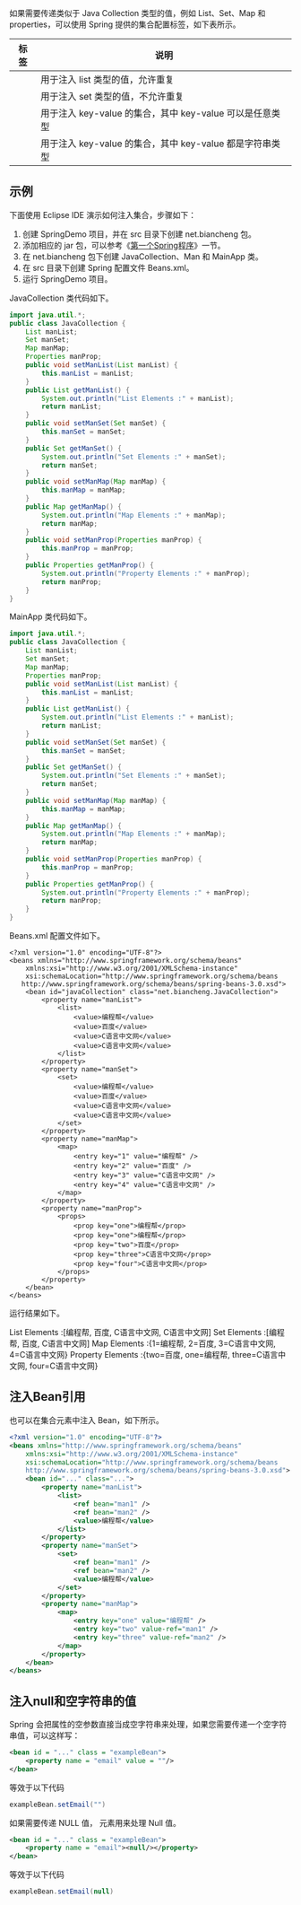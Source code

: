 如果需要传递类似于 Java Collection 类型的值，例如 List、Set、Map 和 properties，可以使用 Spring 提供的集合配置标签，如下表所示。



| 标签    | 说明                                                     |
| ------- | -------------------------------------------------------- |
| <list>  | 用于注入 list 类型的值，允许重复                         |
| <set>   | 用于注入 set 类型的值，不允许重复                        |
| <map>   | 用于注入 key-value 的集合，其中 key-value 可以是任意类型 |
| <props> | 用于注入 key-value 的集合，其中 key-value 都是字符串类型 |

## 示例

下面使用 Eclipse IDE 演示如何注入集合，步骤如下：

1. 创建 SpringDemo 项目，并在 src 目录下创建 net.biancheng 包。
2. 添加相应的 jar 包，可以参考《[第一个Spring程序](http://c.biancheng.net/spring/first-spring.html)》一节。
3. 在 net.biancheng 包下创建 JavaCollection、Man 和 MainApp 类。
4. 在 src 目录下创建 Spring 配置文件 Beans.xml。
5. 运行 SpringDemo 项目。


JavaCollection 类代码如下。

```java
import java.util.*;
public class JavaCollection {
    List manList;
    Set manSet;
    Map manMap;
    Properties manProp;
    public void setManList(List manList) {
        this.manList = manList;
    }
    public List getManList() {
        System.out.println("List Elements :" + manList);
        return manList;
    }
    public void setManSet(Set manSet) {
        this.manSet = manSet;
    }
    public Set getManSet() {
        System.out.println("Set Elements :" + manSet);
        return manSet;
    }
    public void setManMap(Map manMap) {
        this.manMap = manMap;
    }
    public Map getManMap() {
        System.out.println("Map Elements :" + manMap);
        return manMap;
    }
    public void setManProp(Properties manProp) {
        this.manProp = manProp;
    }
    public Properties getManProp() {
        System.out.println("Property Elements :" + manProp);
        return manProp;
    }
}
```

MainApp 类代码如下。

```java
import java.util.*;
public class JavaCollection {
    List manList;
    Set manSet;
    Map manMap;
    Properties manProp;
    public void setManList(List manList) {
        this.manList = manList;
    }
    public List getManList() {
        System.out.println("List Elements :" + manList);
        return manList;
    }
    public void setManSet(Set manSet) {
        this.manSet = manSet;
    }
    public Set getManSet() {
        System.out.println("Set Elements :" + manSet);
        return manSet;
    }
    public void setManMap(Map manMap) {
        this.manMap = manMap;
    }
    public Map getManMap() {
        System.out.println("Map Elements :" + manMap);
        return manMap;
    }
    public void setManProp(Properties manProp) {
        this.manProp = manProp;
    }
    public Properties getManProp() {
        System.out.println("Property Elements :" + manProp);
        return manProp;
    }
}
```

Beans.xml 配置文件如下。

```
<?xml version="1.0" encoding="UTF-8"?>
<beans xmlns="http://www.springframework.org/schema/beans"
    xmlns:xsi="http://www.w3.org/2001/XMLSchema-instance"
    xsi:schemaLocation="http://www.springframework.org/schema/beans
   http://www.springframework.org/schema/beans/spring-beans-3.0.xsd">
    <bean id="javaCollection" class="net.biancheng.JavaCollection">
        <property name="manList">
            <list>
                <value>编程帮</value>
                <value>百度</value>
                <value>C语言中文网</value>
                <value>C语言中文网</value>
            </list>
        </property>
        <property name="manSet">
            <set>
                <value>编程帮</value>
                <value>百度</value>
                <value>C语言中文网</value>
                <value>C语言中文网</value>
            </set>
        </property>
        <property name="manMap">
            <map>
                <entry key="1" value="编程帮" />
                <entry key="2" value="百度" />
                <entry key="3" value="C语言中文网" />
                <entry key="4" value="C语言中文网" />
            </map>
        </property>
        <property name="manProp">
            <props>
                <prop key="one">编程帮</prop>
                <prop key="one">编程帮</prop>
                <prop key="two">百度</prop>
                <prop key="three">C语言中文网</prop>
                <prop key="four">C语言中文网</prop>
            </props>
        </property>
    </bean>
</beans>
```


运行结果如下。

List Elements :[编程帮, 百度, C语言中文网, C语言中文网]
Set Elements :[编程帮, 百度, C语言中文网]
Map Elements :{1=编程帮, 2=百度, 3=C语言中文网, 4=C语言中文网}
Property Elements :{two=百度, one=编程帮, three=C语言中文网, four=C语言中文网}

## 注入Bean引用

也可以在集合元素中注入 Bean，如下所示。

```xml
<?xml version="1.0" encoding="UTF-8"?>
<beans xmlns="http://www.springframework.org/schema/beans"
    xmlns:xsi="http://www.w3.org/2001/XMLSchema-instance"
    xsi:schemaLocation="http://www.springframework.org/schema/beans
    http://www.springframework.org/schema/beans/spring-beans-3.0.xsd">
    <bean id="..." class="...">
        <property name="manList">
            <list>
                <ref bean="man1" />
                <ref bean="man2" />
                <value>编程帮</value>
            </list>
        </property>
        <property name="manSet">
            <set>
                <ref bean="man1" />
                <ref bean="man2" />
                <value>编程帮</value>
            </set>
        </property>
        <property name="manMap">
            <map>
                <entry key="one" value="编程帮" />
                <entry key="two" value-ref="man1" />
                <entry key="three" value-ref="man2" />
            </map>
        </property>
    </bean>
</beans>
```

## 注入null和空字符串的值

Spring 会把属性的空参数直接当成空字符串来处理，如果您需要传递一个空字符串值，可以这样写：

```xml
<bean id = "..." class = "exampleBean">
    <property name = "email" value = ""/>
</bean>
```

等效于以下代码

```java
exampleBean.setEmail("")
```


如果需要传递 NULL 值，<null/> 元素用来处理 Null 值。

```xml
<bean id = "..." class = "exampleBean">
    <property name = "email"><null/></property>
</bean>
```

等效于以下代码

```java
exampleBean.setEmail(null)
```